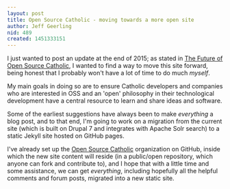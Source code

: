 ```yaml
---
layout: post
title: Open Source Catholic - moving towards a more open site
author: Jeff Geerling
nid: 489
created: 1451333151
---
```

I just wanted to post an update at the end of 2015; as stated in <a href="/blog/jeff-geerling/future-open-source">The Future of Open Source Catholic</a>, I wanted to find a way to move this site forward, being honest that I probably won't have a lot of time to do much <em>myself</em>.

My main goals in doing so are to ensure Catholic developers and companies who are interested in OSS and an 'open' philosophy in their technological development have a central resource to learn and share ideas and software.

Some of the earliest suggestions have always been to make <em>everything</em> a blog post, and to that end, I'm going to work on a migration from the current site (which is built on Drupal 7 and integrates with Apache Solr search) to a static Jekyll site hosted on GitHub pages.

I've already set up the <a href="https://github.com/open-source-catholic">Open Source Catholic</a> organization on GitHub, inside which the new site content will reside (in a public/open repository, which anyone can fork and contribute to), and I hope that with a little time and some assistance, we can get _everything_, including hopefully all the helpful comments and forum posts, migrated into a new static site.
